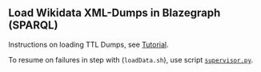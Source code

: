 ## Load Wikidata XML-Dumps in Blazegraph (SPARQL)

Instructions on loading TTL Dumps, see [Tutorial](Blog-Tutorial_Wikidata_Query_Service_with_no_limits.pdf).

To resume on failures in step with (`loadData.sh`), use script [`supervisor.py`](supervisor.py).

